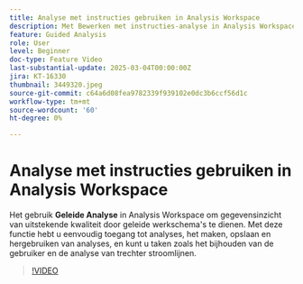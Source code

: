 ```yaml
---
title: Analyse met instructies gebruiken in Analysis Workspace
description: Met Bewerken met instructies-analyse in Analysis Workspace kunt u gegevensinzichten van hoge kwaliteit zelf bedienen via geleide workflows.
feature: Guided Analysis
role: User
level: Beginner
doc-type: Feature Video
last-substantial-update: 2025-03-04T00:00:00Z
jira: KT-16330
thumbnail: 3449320.jpeg
source-git-commit: c64a6d08fea9782339f939102e0dc3b6ccf56d1c
workflow-type: tm+mt
source-wordcount: '60'
ht-degree: 0%

---
```


# Analyse met instructies gebruiken in Analysis Workspace

Het gebruik **Geleide Analyse** in Analysis Workspace om gegevensinzicht van uitstekende kwaliteit door geleide werkschema&#39;s te dienen. Met deze functie hebt u eenvoudig toegang tot analyses, het maken, opslaan en hergebruiken van analyses, en kunt u taken zoals het bijhouden van de gebruiker en de analyse van trechter stroomlijnen.

>[!VIDEO](https://video.tv.adobe.com/v/3449320/?learn=on)
